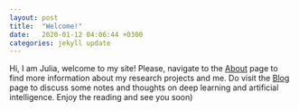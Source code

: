 ```yaml
---
layout: post
title:  "Welcome!"
date:   2020-01-12 04:06:44 +0300
categories: jekyll update
---
```

Hi, I am Julia,  welcome to my site! Please, navigate to the [About](/about/) page to find more information about my research projects and me. Do visit the [Blog](/) page to discuss some notes and thoughts on deep learning and artificial intelligence. Enjoy the reading and see you soon)
